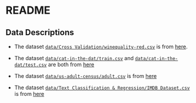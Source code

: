 # README

## Data Descriptions

- The dataset [`data/Cross Validation/winequality-red.csv`](https://github.com/SeeWhysimon/ml/blob/master/data/Cross%20Validation/winequality-red.csv) is from [here](https://www.kaggle.com/datasets/uciml/red-wine-quality-cortez-et-al-2009).

- The dataset [`data/cat-in-the-dat/train.csv`](https://github.com/SeeWhysimon/ml/tree/master/data/cat-in-the-dat/train.csv) and [`data/cat-in-the-dat/test.csv`](https://github.com/SeeWhysimon/ml/tree/master/data/cat-in-the-dat/test.csv) are both from [here](https://www.kaggle.com/competitions/cat-in-the-dat-ii/data)

- The dataset [`data/us-adult-census/adult.csv`](https://github.com/SeeWhysimon/ml/tree/master/data/us-adult-census/adult.csv) is from [here](https://www.kaggle.com/datasets/uciml/adult-census-income)

- The dataset [`data/Text Classification & Regression/IMDB Dataset.csv`](https://github.com/SeeWhysimon/ml/blob/master/data/Text%20Classification%20%26%20Regression/IMDB%20Dataset.csv) is from [here](https://www.kaggle.com/datasets/lakshmi25npathi/imdb-dataset-of-50k-movie-reviews/data)